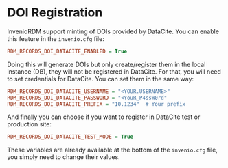 # DOI Registration

InvenioRDM support minting of DOIs provided by DataCite. You can enable this feature in the `invenio.cfg` file:

```cfg
RDM_RECORDS_DOI_DATACITE_ENABLED = True
```

Doing this will generate DOIs but only create/register them in the local instance (DB), they will not be registered in DataCite.
For that, you will need to set credentials for DataCite. You can set them in the same way:

```cfg
RDM_RECORDS_DOI_DATACITE_USERNAME = "<YOUR.USERNAME>"
RDM_RECORDS_DOI_DATACITE_PASSWORD = "<YouR_P4ssW0rd"
RDM_RECORDS_DOI_DATACITE_PREFIX = "10.1234"  # Your prefix
```

And finally you can choose if you want to register in DataCite test or production site:

```cfg
RDM_RECORDS_DOI_DATACITE_TEST_MODE = True
```

These variables are already available at the bottom of the `invenio.cfg` file, you simply need to change their values.
